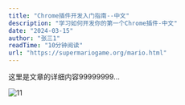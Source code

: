 ```yaml
---
title: "Chrome插件开发入门指南--中文"
description: "学习如何开发你的第一个Chrome插件-中文"
date: "2024-03-15"
author: "张三1"
readTime: "10分钟阅读"
url: "https://supermariogame.org/mario.html"
---
```


这里是文章的详细内容99999999...

![11](/images/1.png)
